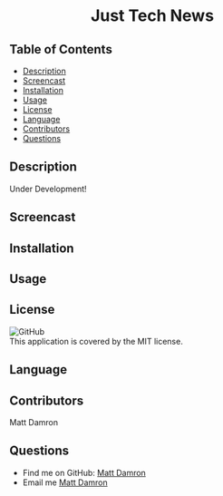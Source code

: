 <h1 align="center">
Just Tech News
</h1>

## Table of Contents
- [Description](#description)
- [Screencast](#screencast)
- [Installation](#installation)
- [Usage](#usage)
- [License](#license)
- [Language](#language)
- [Contributors](#contributors)
- [Questions](#questions)

## Description
Under Development!

## Screencast
<!-- [![Watch the video](./images/employee-tracker.png)](https://drive.google.com/file/d/12EFXnycS3AHPvkPC710YXGKQar-fu4Ny/view?usp=sharing) -->

## Installation

## Usage

## License
![GitHub](https://img.shields.io/github/license/matthewdamron/just-tech-news)<br />
This application is covered by the MIT license. 

## Language

## Contributors
Matt Damron

## Questions
- Find me on GitHub: [Matt Damron](https://github.com/matthewdamron)<br />
- Email me [Matt Damron](mailto:mattdamron@msn.com)
